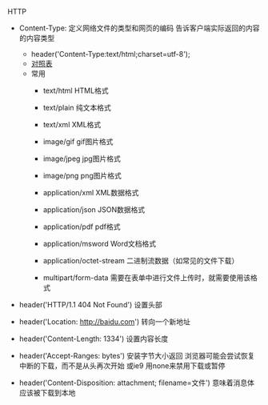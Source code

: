 HTTP 
+ Content-Type: 定义网络文件的类型和网页的编码 告诉客户端实际返回的内容的内容类型
    + header('Content-Type:text/html;charset=utf-8');
    + [对照表](https://www.runoob.com/http/http-content-type.html)
    + 常用
        + text/html HTML格式
        + text/plain 纯文本格式
        + text/xml   XML格式
        + image/gif  gif图片格式
        + image/jpeg jpg图片格式
        + image/png  png图片格式
        
        + application/xml   XML数据格式
        + application/json JSON数据格式
        + application/pdf  pdf格式
        + application/msword Word文档格式
        + application/octet-stream 二进制流数据（如常见的文件下载）
        + multipart/form-data 需要在表单中进行文件上传时，就需要使用该格式

+ header('HTTP/1.1 404 Not Found')     设置头部
+ header('Location: http://baidu.com') 转向一个新地址
+ header('Content-Length: 1334') 设置内容长度
+ header('Accept-Ranges: bytes') 安装字节大小返回 浏览器可能会尝试恢复中断的下载，而不是从头再次开始 或ie9 用none来禁用下载或暂停
+ header('Content-Disposition: attachment; filename=文件') 意味着消息体应该被下载到本地



